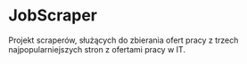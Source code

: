 # JobScraper
Projekt scraperów, służących do zbierania ofert pracy z trzech najpopularniejszych stron z ofertami pracy w IT.
